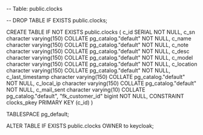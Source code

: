 -- Table: public.clocks

-- DROP TABLE IF EXISTS public.clocks;

CREATE TABLE IF NOT EXISTS public.clocks
(
    c_id SERIAL NOT NULL,
    c_sn character varying(150) COLLATE pg_catalog."default" NOT NULL,
    c_name character varying(150) COLLATE pg_catalog."default" NOT NULL,
    c_note character varying(150) COLLATE pg_catalog."default" NOT NULL,
    c_desc character varying(150) COLLATE pg_catalog."default" NOT NULL,
    c_model character varying(150) COLLATE pg_catalog."default" NOT NULL,
    c_location character varying(150) COLLATE pg_catalog."default" NOT NULL,
    c_last_timestamp character varying(150) COLLATE pg_catalog."default" NOT NULL,
    c_local_ip character varying(150) COLLATE pg_catalog."default" NOT NULL,
    c_mail_sent character varying(10) COLLATE pg_catalog."default",
    "fk_customer_id" bigint NOT NULL,
    CONSTRAINT clocks_pkey PRIMARY KEY (c_id)
)

TABLESPACE pg_default;

ALTER TABLE IF EXISTS public.clocks
    OWNER to keycloak;


    